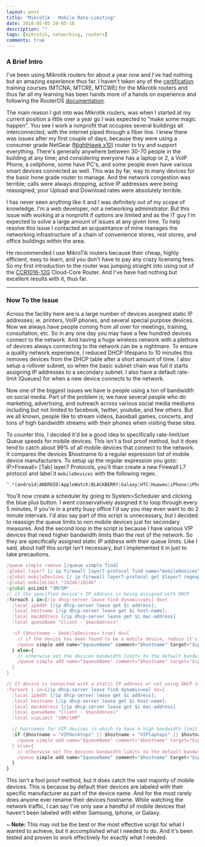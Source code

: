 ```yaml
---
layout: post
title: "MikroTik - Mobile Rate-Limiting"
date: 2018-05-05 20-05-16
description: ""
tags: [mikrotik, networking, routers]
comments: true
---
```

### A Brief Intro
I've been using Mikrotik routers for about a year now and I've had nothing but an amazing experience thus far.
I haven't taken any of the [certification](https://mikrotik.com/training/) training courses (MTCNA, MTCRE, MTCWE) for the Mikrotik routers and thus far all my learning has been hands more of a hands on experience and following the RouterOS [documentation](https://wiki.mikrotik.com/wiki/Manual:TOC).

The main reason I got into was Mikrotik routers, was when I started at my current position a little over a year go I was expected to "make some magic happen". You see I work a nonprofit that occupies several buildings all interconnected, with the internet piped through a fiber line. I knew there was issues after my first couple of days, because they were using a consumer grade NetGear ([NightHawk x10](https://www.netgear.com/landings/ad7200/)) router to try and support everything. There's generally anywhere between 30-70 people in the building at any time; and considering everyone has a laptop or 2, a VoIP Phone, a cellphone, some have PC's, and some people even have various smart devices connected as well. This was by far, way to many devices for the basic hone grade router to manage. And the network congestion was terrible; calls were always dropping, active IP addresses were being reassigned, your Upload and Download rates were absolutely terrible.

I has never seen anything like it and I was definitely out of my scope of knowledge. I'm a web developer, not a networking administrator. But this issue with working at a nonprofit if options are limited and as the IT guy I'm expected to solve a large amount of issues at any given time. To help resolve this issue I contacted an acquaintance of mine manages the networking infrastructure of a chain of convenience stores, rest stores, and office buildings within the area.

He recommended I use MikroTik routers because their cheap, highly efficient, easy to learn, and you don't have to pay any crazy licensing fees. So my first introduction to the router was jumping straight into using out of the [CCR1016-12G](https://mikrotik.com/product/CCR1016-12G) Cloud-Core Router. And I've have had nothing but excellent results with it, thus far.

-----

### Now To the Issue
Across the facility here are is a large number of devices assigned static IP addresses; ie. printers, VoIP phones, and several special purpose devices. Now we always have people coming from all over for meetings, training, consultation, etc. So in any one day you may have a few hundred devices connect to the network. And having a huge wireless network with a plethora of devices always connecting to the network can be a nightmare. To ensure a quality network experience, I reduced DHCP lifespans to 10 minutes this removes devices from the DHCP table after a short amount of time. I also setup a rollover subnet, so when the basic subnet chain was full it starts assigning IP addresses to a secondary subnet. I also have a default rate-limit (Queues) for when a new device connects to the network.

Now one of the biggest issues we have is people using a ton of bandwidth on social media. Part of the problem is; we have several people who do marketing, advertising, and outreach across various social media mediums including but not limited to facebook, twitter, youtube, and few others. But we all known, people like to stream videos, baseball games, concerts, and tons of high bandwidth streams with their phones when visiting these sites.

To counter this, I decided it'd be a good idea to specifically rate-limit/set Queue speeds for mobile devices. This isn't a fool proof method, but it does tend to catch about 99% of all mobile devices that connect to the network. It compares the devices $hostname to a regular expression list of mobile device manufacturers.
To setup up the regular expression you goto: IP>Firewall> [Tab] layer7 Protocols, you'll than create a new Firewall L7 protocol and label it `mobileDevices` with the following regex.
```javascript
^.*(android|ANDROID|AppleWatch|BLACKBERRY|Galaxy|HTC|Huaweu|iPhone|iPhne|Moto|SAMSUNG|Xperia).*$
```

You'll now create a scheduler by going to System>Scheduler and clicking the blue plus button. I went conservatively assigned it to loop through every 5 minutes, if you're in a pretty busy office I'd say you may even want to do 2 minute intervals. I'd also say part of this script is unnecessary, but I decided to reassign the queue limits to non mobile devices just for secondary measures. And the second loop in the script is because I have various VIP devices that need higher bandwidth limits than the rest of the network. So they are specifically assigned static IP address with their queue limits. Like I said, about half this script isn't necessary, but I implemented it in just to take precautions.

```javascript
/queue simple remove [/queue simple find]
:global layer7 [/ ip firewall layer7-protocol find name="mobileDevices"]
:global mobileDevices [/ ip firewall layer7-protocol get $layer7 regexp]
:global mobileLimit "1024k/1024k"
:global pcLimit "3M/5M"
// if the specified device's IP address is being assigned with DHCP
:foreach i in=[/ip dhcp-server lease find dynamic=yes] do={
  :local ipAddr [/ip dhcp-server lease get $i address];
  :local hostname [/ip dhcp-server lease get $i host-name];
  :local macAddress [/ip dhcp-server lease get $i mac-address]
  :local queueName "Client - $macAddress"

  :if ($hostname ~ $mobileDevices= true) do={
    // if the device has been found to be a mobile device, reduce it's bandwidth - $mobileLimit
    /queue simple add name="$queueName" comment="$hostname" target="$ipAddr" max-limit="$mobileLimit"
  } else={
    // otherwise set the devices bandwidth limits to the default bandwidth limits - $pcLimit
    /queue simple add name="$queueName" comment="$hostname" target="$ipAddr" max-limit="$pcLimit"
  }
}

// If device is connected with a static IP address or not using DHCP to assign it's IP
:foreach i in=[/ip dhcp-server lease find dynamic=no] do={
  :local ipAddr [/ip dhcp-server lease get $i address];
  :local hostname [/ip dhcp-server lease get $i host-name];
  :local macAddress [/ip dhcp-server lease get $i mac-address]
  :local queueName "Client - $macAddress"
  :local vipLimit "10M/10M"

  // hostnames for VIP devices in which to have a high bandwidth limit - $vipLimit
  :if ($hostname = "VIPdesktops" || $hostname = "VIPlaptops" || $hostname = "VIPdevice") do={
    /queue simple add name="$queueName" comment="$hostname" target="$ipAddr" max-limit="$vipLimit"
  } else={
    // otherwise set the devices bandwidth limits to the default bandwidth limits - $pcLimit
    /queue simple add name="$queueName" comment="$hostname" target="$ipAddr" max-limit="$pcLimit"
  }
}
```

This isn't a fool proof method, but it does catch the vast majority of mobile devices. This is because by default their devices are labeled with their specific manufacturer as part of the device name. And for the most rarely does anyone ever rename their devices hostname. While watching the network traffic, I can say I've only saw a handful of mobile devices that haven't been labeled with either Samsung, Iphone, or Galaxy.

~ **Note:** This may not be the best or the most effective script for what I wanted to achieve, but it accomplished what I needed to do. And it's been tested and proven to work effectively for exactly what I needed.
